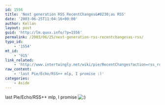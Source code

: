 ```yaml
---
id: 1556
title: 'Next generation RSS RecentChanges&#8230;as RSS'
date: '2003-06-25T11:04:16+00:00'
author: Kellan
layout: post
guid: 'http://lm.quxx.info/?p=1556'
permalink: /2003/06/25/next-generation-rss-recentchangesas-rss/
typo_id:
    - '1554'
mt_id:
    - '915'
link_related:
    - 'http://www.intertwingly.net/wiki/pie/RecentChanges?action=rss_rc'
raw_content:
    - 'last Pie/Echo/RSS++ mlp, I promise :)'
categories:
    - Aside
---
```


last Pie/Echo/RSS++ mlp, I promise ![:)](http://lm.local/wp-includes/images/smilies/simple-smile.png)